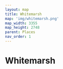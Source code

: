 ```yaml
---
layout: map
title: Whitemarsh
map: 'img/whitemarsh.png'
map_width: 3355
map_height: 2748
parent: Places
nav_order: 1
---
```


# Whitemarsh